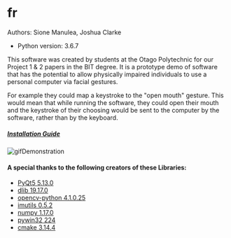 # fr
Authors: Sione Manulea, Joshua Clarke
- Python version: 3.6.7

This software was created by students at the Otago Polytechnic for our Project 1 & 2 papers in the BIT degree. It is a prototype demo of software that has the potential to allow physically impaired individuals to use a personal computer via facial gestures.

For example they could map a keystroke to the "open mouth" gesture. This would mean that while running the software, they could open their mouth and the keystroke of their choosing would be sent to the computer by the software, rather than by the keyboard.

##### [Installation Guide](https://github.com/accessibilitysoftwarehub/FaceSwitch2/wiki/Installation-Guide) #

![gifDemonstration](https://i.imgur.com/PDeQAyX.gif)

#### A special thanks to the following creators of these Libraries:
- [PyQt5 5.13.0](https://pypi.org/project/PyQt5/)
- [dlib 19.17.0](https://pypi.org/project/dlib/)
- [opencv-python 4.1.0.25](https://pypi.org/project/opencv-python/)
- [imutils 0.5.2](https://pypi.org/project/imutils/)
- [numpy 1.17.0 ](https://pypi.org/project/numpy/)
- [pywin32 224](https://pypi.org/project/pywin32/)
- [cmake 3.14.4](https://pypi.org/project/cmake/)
